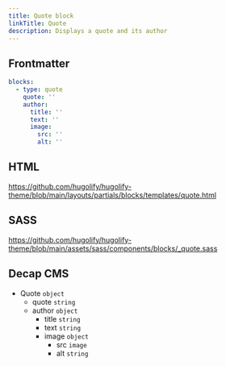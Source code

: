 ```yaml
---
title: Quote block
linkTitle: Quote
description: Displays a quote and its author
---
```


## Frontmatter

```yml
blocks:
  - type: quote
    quote: ''
    author:
      title: ''
      text: ''
      image:
        src: ''
        alt: ''
```

## HTML

https://github.com/hugolify/hugolify-theme/blob/main/layouts/partials/blocks/templates/quote.html

## SASS

https://github.com/hugolify/hugolify-theme/blob/main/assets/sass/components/blocks/_quote.sass

## Decap CMS

- Quote `object`
  - quote `string`
  - author `object`
    - title `string`
    - text `string`
    - image `object`
      - src `image`
      - alt `string`
